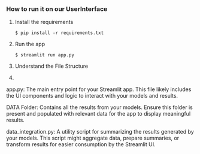 
### How to run it on our UserInterface

1. Install the requirements

   ```
   $ pip install -r requirements.txt
   ```

2. Run the app

   ```
   $ streamlit run app.py
   ```

3. Understand the File Structure
4. 
app.py: The main entry point for your Streamlit app. This file likely includes the UI components and logic to interact with your models and results.

DATA Folder: Contains all the results from your models. Ensure this folder is present and populated with relevant data for the app to display meaningful results.

data_integration.py: A utility script for summarizing the results generated by your models. This script might aggregate data, prepare summaries, or transform results for easier consumption by the Streamlit UI.
